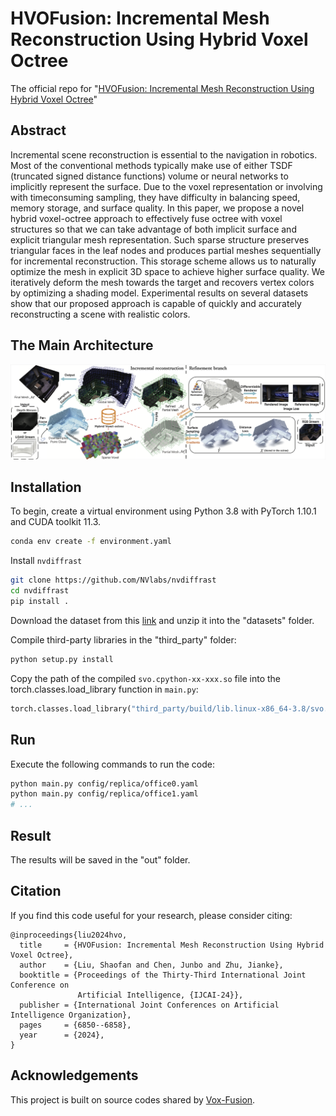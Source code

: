 # HVOFusion: Incremental Mesh Reconstruction Using Hybrid Voxel Octree
The official repo for "[HVOFusion: Incremental Mesh Reconstruction Using Hybrid Voxel Octree](https://arxiv.org/abs/2404.17974)"


## Abstract

Incremental scene reconstruction is essential to the navigation in robotics. Most of the conventional methods typically make use of either TSDF (truncated signed distance functions) volume or neural networks to implicitly represent the surface. Due to the voxel representation or involving with timeconsuming sampling, they have difficulty in balancing speed, memory storage, and surface quality. In this paper, we propose a novel hybrid voxel-octree approach to effectively fuse octree with voxel structures so that we can take advantage of both implicit surface and explicit triangular mesh representation. Such sparse structure preserves triangular faces in the leaf nodes and produces partial meshes sequentially for incremental reconstruction. This storage scheme allows us to naturally optimize the mesh in explicit 3D space to achieve higher surface quality. We iteratively deform the mesh towards the target and recovers vertex colors by optimizing a shading model. Experimental results on several datasets show that our proposed approach is capable of quickly and accurately reconstructing a scene with realistic colors.

## The Main Architecture

<p align="center">
<img src="teaser.png" width="1000"/>
</p>

## Installation
To begin, create a virtual environment using Python 3.8 with PyTorch 1.10.1 and CUDA toolkit 11.3.

```bash
conda env create -f environment.yaml
```

Install `nvdiffrast`

```bash
git clone https://github.com/NVlabs/nvdiffrast
cd nvdiffrast
pip install .
```

Download the dataset from this [link](https://pan.baidu.com/s/1byeUjoqzJCfHEmUZMeNRoQ?pwd=bsjp) and unzip it into the "datasets" folder.

Compile third-party libraries in the "third_party" folder:

```bash
python setup.py install
```

Copy the path of the compiled `svo.cpython-xx-xxx.so` file into the torch.classes.load_library function in `main.py`:

```python
torch.classes.load_library("third_party/build/lib.linux-x86_64-3.8/svo.cpython-38-x86_64-linux-gnu.so")
```

## Run
Execute the following commands to run the code:

```bash
python main.py config/replica/office0.yaml
python main.py config/replica/office1.yaml
# ...
```

## Result
The results will be saved in the "out" folder.

## Citation

If you find this code useful for your research, please consider citing:
```
@inproceedings{liu2024hvo,
  title     = {HVOFusion: Incremental Mesh Reconstruction Using Hybrid Voxel Octree},
  author    = {Liu, Shaofan and Chen, Junbo and Zhu, Jianke},
  booktitle = {Proceedings of the Thirty-Third International Joint Conference on
               Artificial Intelligence, {IJCAI-24}},
  publisher = {International Joint Conferences on Artificial Intelligence Organization},
  pages     = {6850--6858},
  year      = {2024},
}
```

## Acknowledgements

This project is built on source codes shared by [Vox-Fusion](https://github.com/zju3dv/Vox-Fusion).